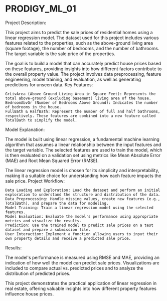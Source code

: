# PRODIGY_ML_01

Project Description:

This project aims to predict the sale prices of residential homes using a linear regression model. The dataset used for this project includes various features related to the properties, such as the above-ground living area (square footage), the number of bedrooms, and the number of bathrooms. The target variable is the sale price of the properties.

The goal is to build a model that can accurately predict house prices based on these features, providing insights into how different factors contribute to the overall property value. The project involves data preprocessing, feature engineering, model training, and evaluation, as well as generating predictions for unseen data.
Key Features:

    GrLivArea (Above Ground Living Area in Square Feet): Represents the total above-ground (excluding basement) living area of the house.
    BedroomAbvGr (Number of Bedrooms Above Ground): Indicates the number of bedrooms in the house.
    FullBath & HalfBath: Represent the number of full and half bathrooms, respectively. These features are combined into a new feature called TotalBath to simplify the model.

Model Explanation:

The model is built using linear regression, a fundamental machine learning algorithm that assumes a linear relationship between the input features and the target variable. The selected features are used to train the model, which is then evaluated on a validation set using metrics like Mean Absolute Error (MAE) and Root Mean Squared Error (RMSE).

The linear regression model is chosen for its simplicity and interpretability, making it a suitable choice for understanding how each feature impacts the sale price.
Project Workflow:

    Data Loading and Exploration: Load the dataset and perform an initial exploration to understand the structure and distribution of the data.
    Data Preprocessing: Handle missing values, create new features (e.g., TotalBath), and prepare the data for modeling.
    Model Training: Train a linear regression model using the selected features.
    Model Evaluation: Evaluate the model's performance using appropriate metrics and visualize the results.
    Prediction: Use the trained model to predict sale prices on a test dataset and prepare a submission file.
    User Interaction: Implement a function allowing users to input their own property details and receive a predicted sale price.

Results:

The model's performance is measured using RMSE and MAE, providing an indication of how well the model can predict sale prices. Visualizations are included to compare actual vs. predicted prices and to analyze the distribution of predicted prices.

This project demonstrates the practical application of linear regression in real estate, offering valuable insights into how different property features influence house prices.
